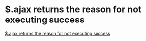 # $.ajax returns the reason for not executing success
[$.ajax returns the reason for not executing success](https://aiwithcloud.com/2022/09/19/ajax_returns_the_reason_for_not_executing_success/)